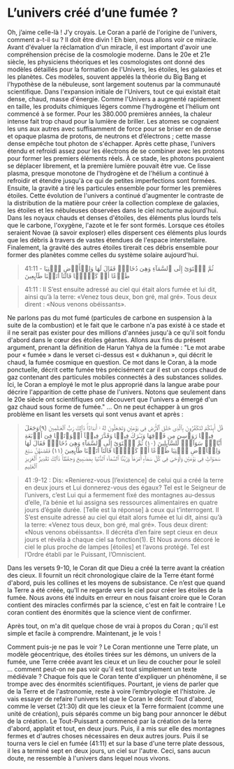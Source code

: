 # L’univers créé d’une fumée ?

Oh, j’aime celle-là ! J’y croyais. Le Coran a parlé de l'origine de l'univers, comment a-t-il su ? Il doit être divin ! Eh bien, nous allons voir ce miracle.
Avant d'évaluer la réclamation d'un miracle, il est important d'avoir une compréhension précise de la cosmologie moderne. Dans le 20e et 21e siècle, les physiciens théoriques et les cosmologistes ont donné des modèles détaillés pour la formation de l'Univers, les étoiles, les galaxies et les planètes. Ces modèles, souvent appelés la théorie du Big Bang et l'hypothèse de la nébuleuse, sont largement soutenus par la communauté scientifique.
Dans l'expansion initiale de l'Univers, tout ce qui existait était dense, chaud, masse d'énergie. Comme l'Univers a augmenté rapidement en taille, les produits chimiques légers comme l'hydrogène et l'hélium ont commencé à se former. Pour les 380.000 premières années, la chaleur intense fait trop chaud pour la lumière de briller. Les atomes se cognaient les uns aux autres avec suffisamment de force pour se briser en de dense et opaque plasma de protons, de neutrons et d’électrons ; cette masse dense empêche tout photon de s'échapper. Après cette phase, l'univers étendu et refroidi assez pour les électrons de se combiner avec les protons pour former les premiers éléments réels. À ce stade, les photons pouvaient se déplacer librement, et la première lumière pouvait être vue.
Ce lisse plasma, presque monotone de l'hydrogène et de l'hélium a continué à refroidir et étendre jusqu'à ce qui de petites imperfections sont formées. Ensuite, la gravité a tiré les particules ensemble pour former les premières étoiles. Cette évolution de l'univers a continué d'augmenter le contraste de la distribution de la matière pour créer la collection complexe de galaxies, les étoiles et les nébuleuses observées dans le ciel nocturne aujourd'hui.
Dans les noyaux chauds et denses d'étoiles, des éléments plus lourds tels que le carbone, l'oxygène, l'azote et le fer sont formés. Lorsque ces étoiles seraient Novae (à savoir exploser) elles dispersent ces éléments plus lourds que les débris à travers de vastes étendues de l'espace interstellaire. Finalement, la gravité des autres étoiles tirerait ces débris ensemble pour former des planètes comme celles du système solaire aujourd'hui.

> 41:11 - ثُمَّ ٱسۡتَوَىٰٓ إِلَى ٱلسَّمَآءِ وَهِىَ دُخَانٌ۬ فَقَالَ لَهَا وَلِلۡأَرۡضِ ٱئۡتِيَا طَوۡعًا أَوۡ كَرۡهً۬ا قَالَتَآ أَتَيۡنَا طَآٮِٕعِينَ

> 41:11 : Il S’est ensuite adressé au ciel qui était alors fumée et lui dit, ainsi qu’à la terre: «Venez tous deux, bon gré, mal gré». Tous deux dirent : «Nous venons obéissants». 

Ne parlons pas du mot fumé (particules de carbone en suspension à la suite de la combustion) et le fait que le carbone n'a pas existé à ce stade et il ne serait pas exister pour des millions d'années jusqu'à ce qu'il soit fondu d'abord dans le cœur des étoiles géantes. Allons aux fins du présent argument, prenant la définition de Harun Yahya de la fumée : "Le mot arabe pour « fumée » dans le verset ci-dessus est « dukhanun », qui décrit le chaud, la fumée cosmique en question. Ce mot dans le Coran, à la mode ponctuelle, décrit cette fumée très précisément car il est un corps chaud de gaz contenant des particules mobiles connectés à des substances solides. Ici, le Coran a employé le mot le plus approprié dans la langue arabe pour décrire l'apparition de cette phase de l'univers. Notons que seulement dans le 20e siècle ont scientifiques ont découvert que l'univers a émergé d'un gaz chaud sous forme de fumée." ... On ne peut échapper à un gros problème en lisant les versets qui sont venus avant et après :

> قُلۡ أَٮِٕنَّكُمۡ لَتَكۡفُرُونَ بِٱلَّذِى خَلَقَ ٱلۡأَرۡضَ فِى يَوۡمَيۡنِ وَتَجۡعَلُونَ لَهُ ۥۤ أَندَادً۬ا‌ۚ ذَٲلِكَ رَبُّ ٱلۡعَـٰلَمِينَ (٩)وَجَعَلَ فِيہَا رَوَٲسِىَ مِن فَوۡقِهَا وَبَـٰرَكَ فِيہَا وَقَدَّرَ فِيہَآ أَقۡوَٲتَہَا فِىٓ أَرۡبَعَةِ أَيَّامٍ۬ سَوَآءً۬ لِّلسَّآٮِٕلِينَ (١٠) ثُمَّ ٱسۡتَوَىٰٓ إِلَى ٱلسَّمَآءِ وَهِىَ دُخَانٌ۬ فَقَالَ لَهَا وَلِلۡأَرۡضِ ٱئۡتِيَا طَوۡعًا أَوۡ كَرۡهً۬ا قَالَتَآ أَتَيۡنَا طَآٮِٕعِينَ (١١) فَقَضَٮٰهُنَّ سَبۡعَ سَمَـٰوَاتٍ۬ فِى يَوۡمَيۡنِ وَأَوۡحَىٰ فِى كُلِّ سَمَآءٍ أَمۡرَهَا‌ۚ وَزَيَّنَّا ٱلسَّمَآءَ ٱلدُّنۡيَا بِمَصَـٰبِيحَ وَحِفۡظً۬ا‌ۚ ذَٲلِكَ تَقۡدِيرُ ٱلۡعَزِيزِ ٱلۡعَلِيمِ

> 41 :9-12 : Dis: «Renierez-vous [l’existence] de celui qui a créé la terre en deux jours et Lui donnerez-vous des égaux? Tel est le Seigneur de l’univers, c’est Lui qui a fermement fixé des montagnes au-dessus d’elle, l’a bénie et lui assigna ses ressources alimentaires en quatre jours d’égale durée. [Telle est la réponse] à ceux qui t’interrogent. Il S’est ensuite adressé au ciel qui était alors fumée et lui dit, ainsi qu’à la terre: «Venez tous deux, bon gré, mal gré». Tous deux dirent: «Nous venons obéissants». Il décréta d’en faire sept cieux en deux jours et révéla à chaque ciel sa fonction(1). Et Nous avons décoré le ciel le plus proche de lampes [étoiles] et l’avons protégé. Tel est l’Ordre établi par le Puissant, l’Omniscient.

Dans les versets 9-10, le Coran dit que Dieu a créé la terre avant la création des cieux. Il fournit un récit chronologique claire de la Terre étant formé d'abord, puis les collines et les moyens de subsistance. Ce n’est que quand la Terre a été créée, qu’Il ne regarde vers le ciel pour créer les étoiles de la fumée.
Nous avons été induits en erreur en nous faisant croire que le Coran contient des miracles confirmés par la science, c'est en fait le contraire ! Le coran contient des énormités que la science vient de confirmer.

Après tout, on m'a dit quelque chose de vrai à propos du Coran ; qu'il est simple et facile à comprendre. Maintenant, je le vois !

Comment puis-je ne pas le voir ? Le Coran mentionne une Terre plate, un modèle géocentrique, des étoiles tirées sur les démons, un univers de la fumée, une Terre créée avant les cieux et un lieu de coucher pour le soleil ... comment peut-on ne pas voir qu'il est tout simplement un texte médiévale ? Chaque fois que le Coran tente d'expliquer un phénomène, il se trompe avec des énormités scientifiques. Pourtant, je viens de parler que de la Terre et de l'astronomie, reste à voire l’embryologie et l'histoire.
Je vais essayer de refaire l'univers tel que le Coran le décrit:
Tout d'abord, comme le verset (21:30) dit que les cieux et la Terre formaient (comme une unité de création), puis séparés comme un big bang pour annoncer le début de la création. Le Tout-Puissant a commencé par la création de la terre d'abord, applatit et tout, en deux jours. Puis, il a mis sur elle des montagnes fermes et d'autres choses nécessaires en deux autres jours. Puis il se tourna vers le ciel en fumée (41:11) et sur la base d'une terre plate dessous, il les a terminé sept en deux jours, un ciel sur l'autre. Ceci, sans aucun doute, ne ressemble à l'univers dans lequel nous vivons.
